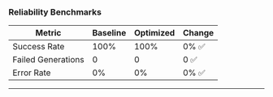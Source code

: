 ### Reliability Benchmarks

| Metric | Baseline | Optimized | Change |
|--------|----------|-----------|--------|
| Success Rate | 100% | 100% | 0% ✅ |
| Failed Generations | 0 | 0 | 0 ✅ |
| Error Rate | 0% | 0% | 0% ✅ |

---
